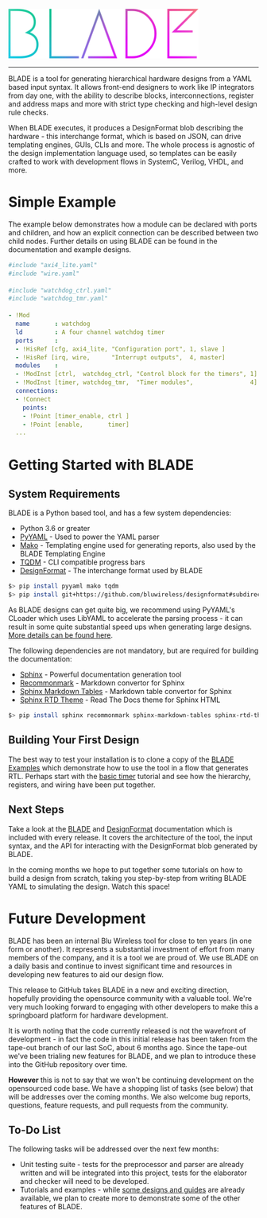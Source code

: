 ![BLADE](documentation/source/_static/images/BLADE.png)

---

BLADE is a tool for generating hierarchical hardware designs from a YAML based input syntax. It allows front-end designers to work like IP integrators from day one, with the ability to describe blocks, interconnections, register and address maps and more with strict type checking and high-level design rule checks.

When BLADE executes, it produces a DesignFormat blob describing the hardware - this interchange format, which is based on JSON, can drive templating engines, GUIs, CLIs and more. The whole process is agnostic of the design implementation language used, so templates can be easily crafted to work with development flows in SystemC, Verilog, VHDL, and more.

# Simple Example
The example below demonstrates how a module can be declared with ports and children, and how an explicit connection can be described between two child nodes. Further details on using BLADE can be found in the documentation and example designs.

```yaml
#include "axi4_lite.yaml"
#include "wire.yaml"

#include "watchdog_ctrl.yaml"
#include "watchdog_tmr.yaml"

- !Mod
  name       : watchdog
  ld         : A four channel watchdog timer
  ports      :
  - !HisRef [cfg, axi4_lite, "Configuration port", 1, slave ]
  - !HisRef [irq, wire,      "Interrupt outputs",  4, master]
  modules    :
  - !ModInst [ctrl,  watchdog_ctrl, "Control block for the timers", 1]
  - !ModInst [timer, watchdog_tmr,  "Timer modules",                4]
  connections:
  - !Connect
    points:
    - !Point [timer_enable, ctrl ]
    - !Point [enable,       timer]
  ...
```

# Getting Started with BLADE

## System Requirements
BLADE is a Python based tool, and has a few system dependencies:
 * Python 3.6 or greater
 * [PyYAML](https://pypi.org/project/PyYAML/) - Used to power the YAML parser
 * [Mako](https://pypi.org/project/Mako/) - Templating engine used for generating reports, also used by the BLADE Templating Engine
 * [TQDM](https://pypi.org/project/tqdm/) - CLI compatible progress bars
 * [DesignFormat](https://github.com/bluwireless/designformat) - The interchange format used by BLADE

```bash
$> pip install pyyaml mako tqdm
$> pip install git+https://github.com/bluwireless/designformat#subdirectory=python
```

As BLADE designs can get quite big, we recommend using PyYAML's CLoader which uses LibYAML to accelerate the parsing process - it can result in some quite substantial speed ups when generating large designs. [More details can be found here](https://pyyaml.org/wiki/PyYAMLDocumentation).

The following dependencies are not mandatory, but are required for building the documentation:
 * [Sphinx](https://pypi.org/project/Sphinx/) - Powerful documentation generation tool
 * [Recommonmark](https://pypi.org/project/recommonmark/) - Markdown convertor for Sphinx
 * [Sphinx Markdown Tables](https://pypi.org/project/sphinx-markdown-tables/) - Markdown table convertor for Sphinx
 * [Sphinx RTD Theme](https://pypi.org/project/sphinx-rtd-theme/) - Read The Docs theme for Sphinx HTML

```bash
$> pip install sphinx recommonmark sphinx-markdown-tables sphinx-rtd-theme
```

## Building Your First Design
The best way to test your installation is to clone a copy of the [BLADE Examples](https://github.com/bluwireless/blade-examples) which demonstrate how to use the tool in a flow that generates RTL. Perhaps start with the [basic timer](https://github.com/bluwireless/blade-examples/tree/master/designs/basic_timer) tutorial and see how the hierarchy, registers, and wiring have been put together.

## Next Steps
Take a look at the [BLADE](https://github.com/bluwireless/blade/releases) and [DesignFormat](https://github.com/bluwireless/designformat/releases) documentation which is included with every release. It covers the architecture of the tool, the input syntax, and the API for interacting with the DesignFormat blob generated by BLADE.

In the coming months we hope to put together some tutorials on how to build a design from scratch, taking you step-by-step from writing BLADE YAML to simulating the design. Watch this space!

# Future Development
BLADE has been an internal Blu Wireless tool for close to ten years (in one form or another). It represents a substantial investment of effort from many members of the company, and it is a tool we are proud of. We use BLADE on a daily basis and continue to invest significant time and resources in developing new features to aid our design flow.

This release to GitHub takes BLADE in a new and exciting direction, hopefully providing the opensource community with a valuable tool. We're very much looking forward to engaging with other developers to make this a springboard platform for hardware development.

It is worth noting that the code currently released is not the wavefront of development - in fact the code in this initial release has been taken from the tape-out branch of our last SoC, about 6 months ago. Since the tape-out we've been trialing new features for BLADE, and we plan to introduce these into the GitHub repository over time.

**However** this is not to say that we won't be continuing development on the opensourced code base. We have a shopping list of tasks (see below) that will be addresses over the coming months. We also welcome bug reports, questions, feature requests, and pull requests from the community.

## To-Do List
The following tasks will be addressed over the next few months:

 * Unit testing suite - tests for the preprocessor and parser are already written and will be integrated into this project, tests for the elaborator and checker will need to be developed.
 * Tutorials and examples - while [some designs and guides](http://github.com/bluwireless/blade-examples) are already available, we plan to create more to demonstrate some of the other features of BLADE.

